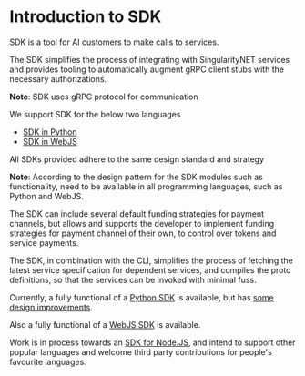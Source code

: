 # Introduction to SDK

SDK is a tool for AI customers to make calls to services.

The SDK simplifies the process of integrating with SingularityNET services and
provides tooling to automatically augment gRPC client stubs with the necessary
authorizations.

**Note**:  SDK uses gRPC protocol for communication 

We support SDK for the below two languages 

- [SDK in Python](/docs/products/DecentralizedAIPlatform/SDK/PythonSDK/getting-started-guide/)
- [SDK in WebJS](/docs/products/DecentralizedAIPlatform/SDK/WebJsSDK/getting-started-guide/)

All SDKs provided adhere to the same design standard and strategy

**Note**:  According  to the design pattern for the SDK modules such as
functionality, need to be available in all programming languages, such as
Python and WebJS. 

The SDK can include several default funding strategies for payment channels,
but allows and supports the developer to implement funding strategies for
payment channel of their own, to control over tokens and service payments.

The SDK, in combination with the CLI, simplifies the process of fetching the
latest service specification for dependent services, and compiles the proto
definitions, so that the services can be invoked with minimal fuss.

Currently, a fully functional of a [Python SDK](https://github.com/singnet/snet-sdk-python) is available, but has 
[some design improvements](https://github.com/singnet/snet-sdk-python/issues/16).

Also a fully functional of a [WebJS SDK](https://github.com/singnet/snet-sdk-js/tree/master/packages/web) is available. 

Work is in process towards an [SDK for Node.JS](https://github.com/singnet/snet-sdk-js/tree/master/packages/nodejs), 
and intend to support other popular languages and welcome third party contributions for people's favourite languages.
